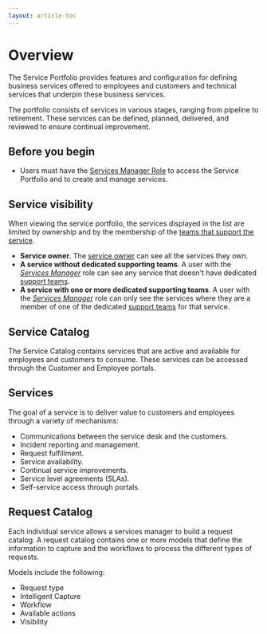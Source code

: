 ```yaml
---
layout: article-toc
---
```

# Overview
The Service Portfolio provides features and configuration for defining business services offered to employees and customers and technical services that underpin these business services.

The portfolio consists of services in various stages, ranging from pipeline to retirement. These services can be defined, planned, delivered, and reviewed to ensure continual improvement.

## Before you begin
* Users must have the [Services Manager Role](/servicemanager-config/setup/service-manager-roles#services) to access the Service Portfolio and to create and manage services.

## Service visibility
When viewing the service portfolio, the services displayed in the list are limited by ownership and by the membership of the [teams that support the service](/servicemanager-user-guide/service-portfolio/services/service-details#supporting-teams).

* **Service owner**. The [service owner](/servicemanager-user-guide/service-portfolio/services/service-details#owner) can see all the services they own.
* **A service without dedicated supporting teams**. A user with the *[Services Manager](/servicemanager-config/setup/service-manager-roles#services)* role can see any service that doesn't have dedicated [support teams](/servicemanager-user-guide/service-portfolio/services/service-details#supporting-teams). 
* **A service with one or more dedicated supporting teams**. A user with the *[Services Manager](/servicemanager-config/setup/service-manager-roles#services)* role can only see the services where they are a member of one of the dedicated [support teams](/servicemanager-user-guide/service-portfolio/services/service-details#supporting-teams) for that service.

## Service Catalog
The Service Catalog contains services that are active and available for employees and customers to consume.  These services can be accessed through the Customer and Employee portals.

## Services
The goal of a service is to deliver value to customers and employees through a variety of mechanisms:

* Communications between the service desk and the customers.
* Incident reporting and management.
* Request fulfillment.
* Service availability.
* Continual service improvements.
* Service level agreements (SLAs).
* Self-service access through portals.

## Request Catalog
Each individual service allows a services manager to build a request catalog.  A request catalog contains one or more models that define the information to capture and the workflows to process the different types of requests.

Models include the following:
* Request type
* Intelligent Capture
* Workflow
* Available actions
* Visibility 
